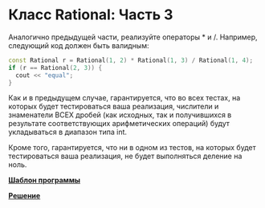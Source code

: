 # Класс Rational: Часть 3

Аналогично предыдущей части, реализуйте операторы * и /. Например, следующий код должен быть валидным:  

```c++
const Rational r = Rational(1, 2) * Rational(1, 3) / Rational(1, 4);
if (r == Rational(2, 3)) {
  cout << "equal";
}
```

Как и в предыдущем случае, гарантируется, что во всех тестах, на которых будет тестироваться ваша реализация, числители и знаменатели ВСЕХ дробей (как исходных, так и получившихся в результате соответствующих арифметических операций) будут укладываться в диапазон типа int.

Кроме того, гарантируется, что ни в одном из тестов, на которых будет тестироваться ваша реализация, не будет выполняться деление на ноль.


[**Шаблон программы**](rational_mult_div.cpp)

[**Решение**](Rational_part_3.cpp)

